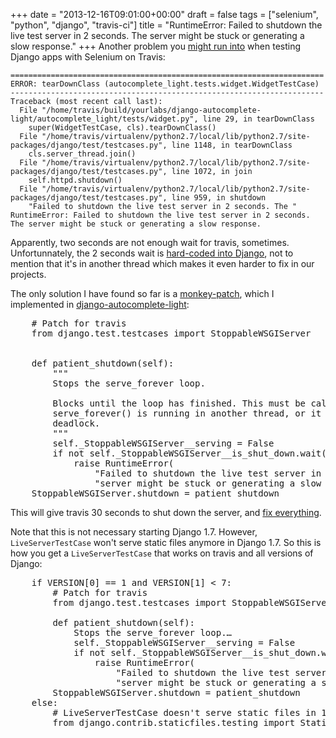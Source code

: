 +++
date = "2013-12-16T09:01:00+00:00"
draft = false
tags = ["selenium", "python", "django", "travis-ci"]
title = "RuntimeError: Failed to shutdown the live test server in 2 seconds. The server might be stuck or generating a slow response."
+++
Another problem you [might run into](https://travis-ci.org/yourlabs/django-autocomplete-light/jobs/15177540) when testing Django apps with Selenium on Travis:

    ======================================================================
    ERROR: tearDownClass (autocomplete_light.tests.widget.WidgetTestCase)
    ----------------------------------------------------------------------
    Traceback (most recent call last):
      File "/home/travis/build/yourlabs/django-autocomplete-light/autocomplete_light/tests/widget.py", line 29, in tearDownClass
        super(WidgetTestCase, cls).tearDownClass()
      File "/home/travis/virtualenv/python2.7/local/lib/python2.7/site-packages/django/test/testcases.py", line 1148, in tearDownClass
        cls.server_thread.join()
      File "/home/travis/virtualenv/python2.7/local/lib/python2.7/site-packages/django/test/testcases.py", line 1072, in join
        self.httpd.shutdown()
      File "/home/travis/virtualenv/python2.7/local/lib/python2.7/site-packages/django/test/testcases.py", line 959, in shutdown
        "Failed to shutdown the live test server in 2 seconds. The "
    RuntimeError: Failed to shutdown the live test server in 2 seconds. The server might be stuck or generating a slow response.

Apparently, two seconds are not enough wait for travis, sometimes. Unfortunnately, the 2 seconds wait is [hard-coded into Django](https://github.com/django/django/blob/1.6/django/test/testcases.py#L999), not to mention that it's in another thread which makes it even harder to fix in our projects.

The only solution I have found so far is a [monkey-patch](http://en.wikipedia.org/wiki/Monkey_patch), which I implemented in [django-autocomplete-light](https://github.com/yourlabs/django-autocomplete-light/commit/5ff24564946feb65fb6c4c42b7d3793b6ebcae3b):


<pre class="sh_python">
    # Patch for travis
    from django.test.testcases import StoppableWSGIServer


    def patient_shutdown(self):
        """
        Stops the serve_forever loop.

        Blocks until the loop has finished. This must be called while
        serve_forever() is running in another thread, or it will
        deadlock.
        """
        self._StoppableWSGIServer__serving = False
        if not self._StoppableWSGIServer__is_shut_down.wait(30 if os.environ.get('TRAVIS', False) else 2):
            raise RuntimeError(
                "Failed to shutdown the live test server in 2 seconds. The "
                "server might be stuck or generating a slow response.")
    StoppableWSGIServer.shutdown = patient_shutdown
</pre>

This will give travis 30 seconds to shut down the server, and [fix everything](https://travis-ci.org/yourlabs/django-autocomplete-light/builds/15180200).

Note that this is not necessary starting Django 1.7. However, `LiveServerTestCase` won't serve static files anymore in Django 1.7. So this is how you get a `LiveServerTestCase` that works on travis and all versions of Django:

<pre class="sh_python">
    if VERSION[0] == 1 and VERSION[1] &lt; 7:
        # Patch for travis
        from django.test.testcases import StoppableWSGIServer

        def patient_shutdown(self):
            Stops the serve_forever loop.…                                                                                                    6… 
            self._StoppableWSGIServer__serving = False
            if not self._StoppableWSGIServer__is_shut_down.wait(30):
                raise RuntimeError(
                    "Failed to shutdown the live test server in 2 seconds. The "
                    "server might be stuck or generating a slow response.")
        StoppableWSGIServer.shutdown = patient_shutdown
    else:
        # LiveServerTestCase doesn't serve static files in 1.7 anymore
        from django.contrib.staticfiles.testing import StaticLiveServerCase as LiveServerTestCase
</pre>